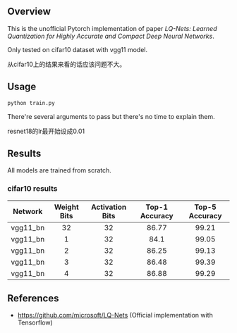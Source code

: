 ## Overview

This is the unofficial Pytorch implementation of paper *LQ-Nets: Learned Quantization for Highly Accurate and Compact Deep Neural Networks*.

Only tested on cifar10 dataset with vgg11 model.

从cifar10上的结果来看的话应该问题不大。

## Usage

```bash
python train.py
```

There're several arguments to pass but there's no time to explain them.

resnet18的lr最开始设成0.01

## Results

All models are trained from scratch.

### cifar10 results

|Network|Weight Bits|Activation Bits|Top-1 Accuracy|Top-5 Accuracy|
|:---:|:---:|:---:|:---:|:---:|
|vgg11_bn|32|32|86.77|99.21|
|vgg11_bn|1|32|84.1|99.05|
|vgg11_bn|2|32|86.25|99.13|
|vgg11_bn|3|32|86.48|99.39|
|vgg11_bn|4|32|86.88|99.29|

## References

- https://github.com/microsoft/LQ-Nets (Official implementation with Tensorflow)
